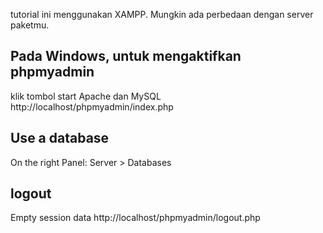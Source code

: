 tutorial ini menggunakan XAMPP. Mungkin ada perbedaan dengan server paketmu.

## Pada Windows, untuk mengaktifkan phpmyadmin
klik tombol start Apache dan MySQL
http://localhost/phpmyadmin/index.php

## Use a database
On the right Panel: Server > Databases

## logout
Empty session data
http://localhost/phpmyadmin/logout.php
